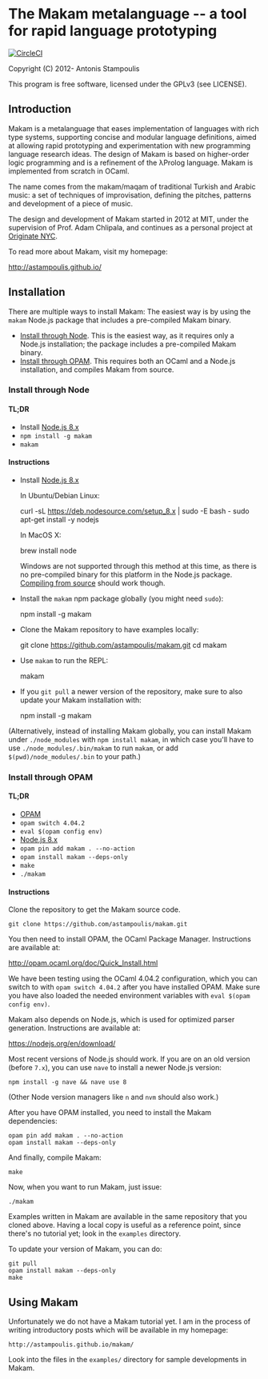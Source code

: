 # The Makam metalanguage -- a tool for rapid language prototyping

[![CircleCI](https://circleci.com/gh/astampoulis/makam.svg?style=svg)](https://circleci.com/gh/astampoulis/makam)

Copyright (C) 2012- Antonis Stampoulis

This program is free software, licensed under the GPLv3 (see LICENSE).

## Introduction

Makam is a metalanguage that eases implementation of languages with rich type systems, supporting
concise and modular language definitions, aimed at allowing rapid prototyping and experimentation
with new programming language research ideas. The design of Makam is based on higher-order logic
programming and is a refinement of the λProlog language. Makam is implemented from scratch in OCaml.

The name comes from the makam/maqam of traditional Turkish and Arabic music: a set of
techniques of improvisation, defining the pitches, patterns and development of a piece of music.

The design and development of Makam started in 2012 at MIT, under the supervision of Prof. Adam
Chlipala, and continues as a personal project at [Originate NYC](http://www.originate.com/).

To read more about Makam, visit my homepage:

<http://astampoulis.github.io/>


## Installation

There are multiple ways to install Makam: The easiest way is by using the `makam` Node.js package
that includes a pre-compiled Makam binary.

- [Install through Node](#install-through-node). This is the easiest way, as it requires
  only a Node.js installation; the package includes a pre-compiled Makam binary.
- [Install through OPAM](#install-through-opam). This requires both an OCaml and a Node.js
  installation, and compiles Makam from source.

### Install through Node

#### TL;DR

- Install [Node.js 8.x](https://nodejs.org/en/download/)
- `npm install -g makam`
- `makam`

#### Instructions

- Install [Node.js 8.x](https://nodejs.org/en/download/)

  In Ubuntu/Debian Linux:

    curl -sL https://deb.nodesource.com/setup_8.x | sudo -E bash -
    sudo apt-get install -y nodejs

  In MacOS X:

    brew install node

  Windows are not supported through this method at this time, as there
  is no pre-compiled binary for this platform in the Node.js package.
  [Compiling from source](#install-through-opam) should work though.

- Install the `makam` npm package globally (you might need `sudo`):

    npm install -g makam

- Clone the Makam repository to have examples locally:

    git clone https://github.com/astampoulis/makam.git
    cd makam

- Use `makam` to run the REPL:

    makam

- If you `git pull` a newer version of the repository, make
  sure to also update your Makam installation with:

    npm install -g makam

(Alternatively, instead of installing Makam globally, you can install
Makam under `./node_modules` with `npm install makam`, in which case
you'll have to use `./node_modules/.bin/makam` to run `makam`, or
add `$(pwd)/node_modules/.bin` to your path.)

### Install through OPAM

#### TL;DR

- [OPAM](http://opam.ocaml.org/doc/Quick_Install.html)
- `opam switch 4.04.2`
- `eval $(opam config env)`
- [Node.js 8.x](https://nodejs.org/en/download/)
- `opam pin add makam . --no-action`
- `opam install makam --deps-only`
- `make`
- `./makam`

#### Instructions

Clone the repository to get the Makam source code.

    git clone https://github.com/astampoulis/makam.git

You then need to install OPAM, the OCaml Package Manager. Instructions are
available at:

<http://opam.ocaml.org/doc/Quick_Install.html>

We have been testing using the OCaml 4.04.2 configuration, which you can switch
to with `opam switch 4.04.2` after you have installed OPAM. Make sure you have
also loaded the needed environment variables with `eval $(opam config env)`.

Makam also depends on Node.js, which is used for optimized parser
generation. Instructions are available at:

<https://nodejs.org/en/download/>

Most recent versions of Node.js should work. If you are on an old version
(before `7.x`), you can use `nave` to install a newer Node.js version:

    npm install -g nave && nave use 8

(Other Node version managers like `n` and `nvm` should also work.)

After you have OPAM installed, you need to install the Makam dependencies:

    opam pin add makam . --no-action
    opam install makam --deps-only

And finally, compile Makam:

    make

Now, when you want to run Makam, just issue:

    ./makam

Examples written in Makam are available in the same repository that you cloned
above. Having a local copy is useful as a reference point, since there's no
tutorial yet; look in the `examples` directory.

To update your version of Makam, you can do:

    git pull
    opam install makam --deps-only
    make

## Using Makam

Unfortunately we do not have a Makam tutorial yet. I am in the process of
writing introductory posts which will be available in my homepage:

    http://astampoulis.github.io/makam/

Look into the files in the `examples/` directory for sample developments in Makam.
